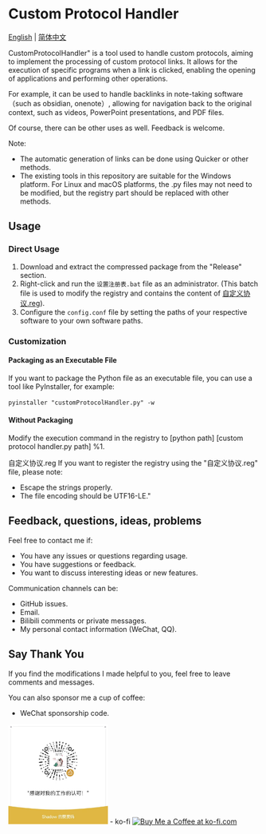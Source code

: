# Custom Protocol Handler
[English](./README.md) | [简体中文](docs/README_ZH.md)

CustomProtocolHandler" is a tool used to handle custom protocols, aiming to implement the processing of custom protocol links. It allows for the execution of specific programs when a link is clicked, enabling the opening of applications and performing other operations.

For example, it can be used to handle backlinks in note-taking software（such as obsidian, onenote）, allowing for navigation back to the original context, such as videos, PowerPoint presentations, and PDF files.

Of course, there can be other uses as well. Feedback is welcome.

Note:

- The automatic generation of links can be done using Quicker or other methods.
- The existing tools in this repository are suitable for the Windows platform. For Linux and macOS platforms, the .py files may not need to be modified, but the registry part should be replaced with other methods.

## Usage

### Direct Usage

1. Download and extract the compressed package from the "Release" section.
2. Right-click and run the `设置注册表.bat` file as an administrator. (This batch file is used to modify the registry and contains the content of [自定义协议.reg](./自定义协议.reg)).
3. Configure the `config.conf` file by setting the paths of your respective software to your own software paths.

### Customization

#### Packaging as an Executable File

If you want to package the Python file as an executable file, you can use a tool like PyInstaller, for example:

`pyinstaller "customProtocolHandler.py" -w`

#### Without Packaging

Modify the execution command in the registry to [python path] [custom protocol handler.py path] %1.

自定义协议.reg
If you want to register the registry using the "自定义协议.reg" file, please note:

- Escape the strings properly.
- The file encoding should be UTF16-LE."

## Feedback, questions, ideas, problems

Feel free to contact me if:

- You have any issues or questions regarding usage.
- You have suggestions or feedback.
- You want to discuss interesting ideas or new features.

Communication channels can be:

- GitHub issues.
- Email.
- Bilibili comments or private messages.
- My personal contact information (WeChat, QQ).

## Say Thank You

If you find the modifications I made helpful to you, feel free to leave comments and messages.

You can also sponsor me a cup of coffee:

- WeChat sponsorship code.
<img src="images/赞助码.jpg" width="200px">
- ko-fi
  <a href='https://ko-fi.com/G2G3SY16R' target='_blank'><img height='36' style='border:0px;height:36px;' src='https://storage.ko-fi.com/cdn/kofi2.png?v=3' border='0' alt='Buy Me a Coffee at ko-fi.com' /></a>
